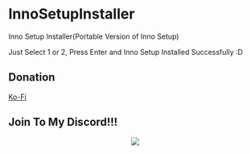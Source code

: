 # InnoSetupInstaller
Inno Setup Installer(Portable Version of Inno Setup)

Just Select 1 or 2, Press Enter and Inno Setup Installed Successfully :D 

## Donation 

[Ko-Fi](https://ko-fi.com/K3K77259H)

## Join To My Discord!!!

<p align="center" >
  <a href="https://discord.gg/Qd7Shh9H56">
 <img src="https://img.shields.io/discord/921106565283594330?color=yellow&label=Join%20to%20my%20Discord%20Channel&logo=discord&logoColor=green&style=social">
    </a>
    </p>
